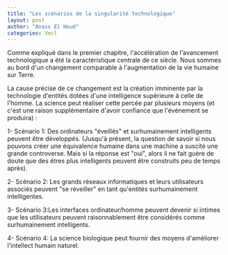 ```yaml
---
title: "Les scénarios de la singularité technologique"
layout: post
author: "Anass El Houd"
categories: Vecl
---
```


Comme expliqué dans le premier chapitre, l'accélération de l'avancement technologique a été la caractéristique centrale de ce siècle. Nous sommes au bord d'un changement comparable à l'augmentation de la vie humaine sur Terre. 

La cause précise de ce changement est la création imminente par la technologie d'entités dotées d'une intelligence supérieure à celle de l'homme. La science peut réaliser cette percée par plusieurs moyens (et c'est une raison supplémentaire d'avoir confiance que l'événement se produira) :

1- Scénario 1: Des ordinateurs "éveillés" et surhumainement intelligents peuvent être développés. (Jusqu'à présent, la question de savoir si nous pouvons créer une équivalence humaine dans une machine a suscité une grande controverse. Mais si la réponse est "oui", alors il ne fait guère de doute que des êtres plus intelligents peuvent être construits peu de temps après).

2- Scénario 2: Les grands réseaux informatiques et leurs utilisateurs associés peuvent "se réveiller" en tant qu'entités surhumainement intelligentes.

3- Scénario 3:Les interfaces ordinateur/homme peuvent devenir si intimes que les utilisateurs peuvent raisonnablement être considérés comme surhumainement intelligents.

4- Scénario 4: La science biologique peut fournir des moyens d'améliorer l'intellect humain naturel.
